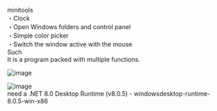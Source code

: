 minitools  
・Clock  
・Open Windows folders and control panel  
・Simple color picker  
・Switch the window active with the mouse  
Such  
It is a program packed with multiple functions.  
  
![image](https://github.com/606musical/minitools/assets/170735828/4bc26dac-c0e2-48f4-a93a-e4b972a97f44)  
  
![image](https://github.com/606musical/minitools/assets/170735828/832dcb40-8f19-4dca-a552-e33271bfb0c6)  
need a .NET 8.0 Desktop Runtime (v8.0.5) - windowsdesktop-runtime-8.0.5-win-x86
